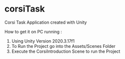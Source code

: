 # corsiTask
Corsi Task Application created with Unity


How to get it on PC running :
  1. Using Unity Version 2020.3.17f1
  2. To Run the Project go into the Assets/Scenes Folder
  3. Execute the CorsiIntroduction Scene to run the Project

